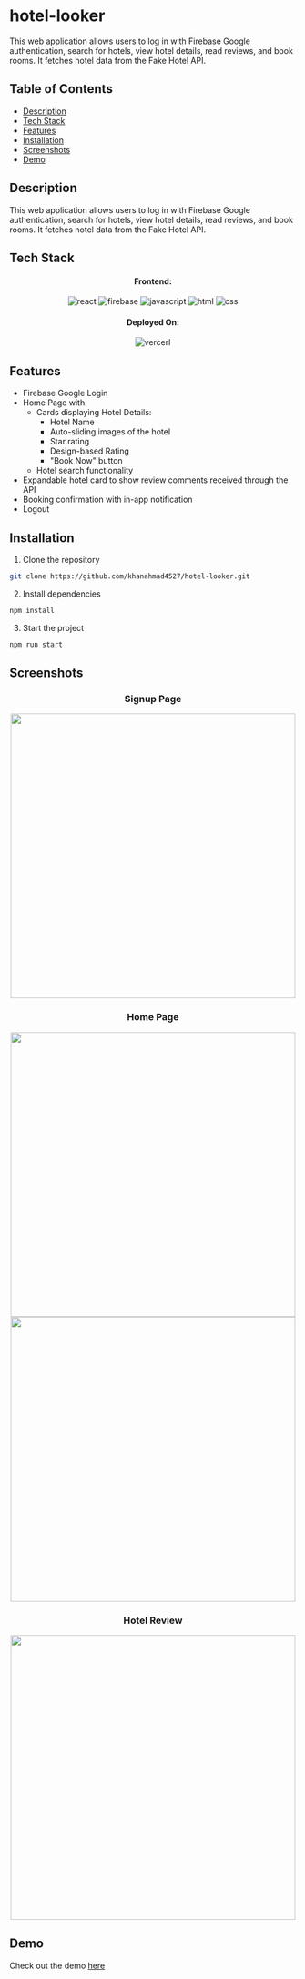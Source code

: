 # hotel-looker

This web application allows users to log in with Firebase Google authentication, search for hotels, view hotel details, read reviews, and book rooms. It fetches hotel data from the Fake Hotel API.

## Table of Contents

- [Description](#description)
- [Tech Stack](#tech-stack)
- [Features](#features)
- [Installation](#installation)
- [Screenshots](#screenshots)
- [Demo](#demo)


## Description

This web application allows users to log in with Firebase Google authentication, search for hotels, view hotel details, read reviews, and book rooms. It fetches hotel data from the Fake Hotel API.

## Tech Stack

<h4 align="center">Frontend:</h4>
<p align="center">
  <img src="https://img.shields.io/badge/react-%2320232a.svg?style=for-the-badge&logo=react&logoColor=%2361DAFB" alt="react" />
  <img src="https://img.shields.io/badge/firebase-%23039BE5.svg?style=for-the-badge&logo=firebase" alt="firebase" />
  <img src="https://img.shields.io/badge/JavaScript-F7DF1E?style=for-the-badge&logo=javascript&logoColor=black" alt="javascript" />
  <img src="https://img.shields.io/badge/HTML5-E34F26?style=for-the-badge&logo=html5&logoColor=white" alt="html" />
  <img src="https://img.shields.io/badge/CSS3-1572B6?style=for-the-badge&logo=css3&logoColor=white" alt="css" />
</p>


<h4 align="center">Deployed On:</h4>

<p align="center">
  <img src="https://img.shields.io/badge/Vercel-000000?style=for-the-badge&logo=vercel&logoColor=white" alt="vercerl">
</p>

## Features

- Firebase Google Login
- Home Page with:
  - Cards displaying Hotel Details:
    - Hotel Name
    - Auto-sliding images of the hotel
    - Star rating
    - Design-based Rating
    - "Book Now" button
  - Hotel search functionality
- Expandable hotel card to show review comments received through the API
- Booking confirmation with in-app notification
- Logout

## Installation

1. Clone the repository

```bash
git clone https://github.com/khanahmad4527/hotel-looker.git
```
2. Install dependencies

```bash
npm install
```
3. Start the project

```bash
npm run start
```

## Screenshots

<div align="center">
  <h3>Signup Page</h3>
  <img src="https://res.cloudinary.com/dalqx198y/image/upload/v1694351366/Screenshot_467_f8alai.png" width="500">
</div>

<div align="center">
  <h3>Home Page</h3>
  <img src="https://res.cloudinary.com/dalqx198y/image/upload/v1694352233/Screenshot_469_eg2pjg.png" width="500">
  <img src="https://res.cloudinary.com/dalqx198y/image/upload/v1694352233/Screenshot_471_gmqlfz.png" width="500">
</div>

<div align="center">
  <h3>Hotel Review</h3>
  <img src="https://res.cloudinary.com/dalqx198y/image/upload/v1694352233/Screenshot_470_ububj8.png" width="500">
</div>

## Demo

Check out the demo <a href="https://hotel-looker.vercel.app" target="_blank">here</a>
